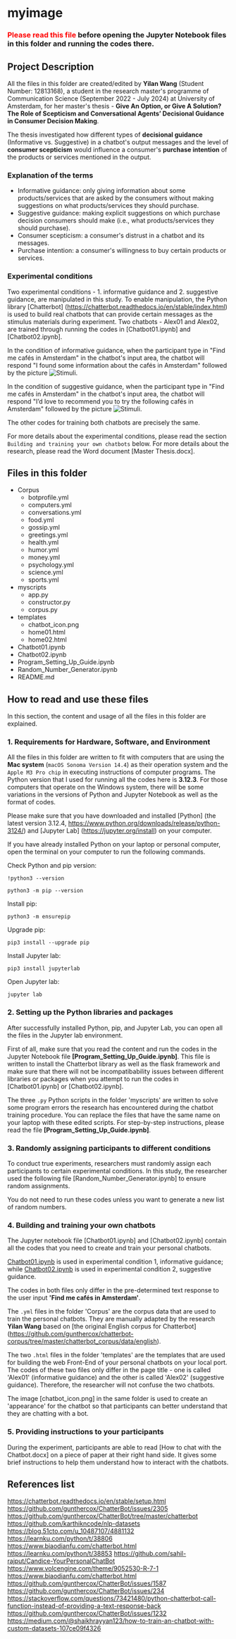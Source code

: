 # myimage


### <span style="color:red">Please read this file</span> before opening the Jupyter Notebook files in this folder and running the codes there.

## Project Description

All the files in this folder are created/edited by **Yilan Wang** (Student Number: 12813168), a student in the research master's programme of Communication Science (September 2022 - July 2024) at University of Amsterdam, for her master's thesis - **Give An Option, or Give A Solution? The Role of Scepticism and Conversational Agents’ Decisional Guidance in Consumer Decision Making**. 

The thesis investigated how different types of **decisional guidance** (Informative vs. Suggestive) in a chatbot's output messages and the level of **consumer scepticism** would influence a consumer's **purchase intention** of the products or services mentioned in the output. 

### Explanation of the terms
- Informative guidance: only giving information about some products/services that are asked by the consumers without making suggestions on what products/services they should purchase.
- Suggestive guidance: making explicit suggestions on which purchase decision consumers should make (i.e., what products/services they should purchase).
- Consumer scepticism: a consumer's distrust in a chatbot and its messages.
- Purchase intention: a consumer's willingness to buy certain products or services.

### Experimental conditions
Two experimental conditions - 1. informative guidance and 2. suggestive guidance, are manipulated in this study. To enable manipulation, the Python library [Chatterbot] (https://chatterbot.readthedocs.io/en/stable/index.html) is used to build real chatbots that can provide certain messages as the stimulus materials during experiment. Two chatbots - Alex01 and Alex02, are trained through running the codes in [Chatbot01.ipynb] and [Chatbot02.ipynb].

In the condition of informative guidance, when the participant type in "Find me cafés in Amsterdam" in the chatbot's input area, the chatbot will respond "I found some information about the cafés in Amsterdam" followed by the picture ![Stimuli](https://github.com/AlessiaWang/myimage/blob/main/stimuli.png?raw=true).

In the condition of suggestive guidance, when the participant type in "Find me cafés in Amsterdam" in the chatbot's input area, the chatbot will respond "I’d love to recommend you to try the following cafés in Amsterdam" followed by the picture ![Stimuli](https://github.com/AlessiaWang/myimage/blob/main/stimuli.png?raw=true).

The other codes for training both chatbots are precisely the same. 

For more details about the experimental conditions, please read the section `Building and training your own chatbots` below. For more details about the research, please read the Word document [Master Thesis.docx].

## Files in this folder 

- Corpus
  - botprofile.yml
  - computers.yml
  - conversations.yml
  - food.yml
  - gossip.yml
  - greetings.yml
  - health.yml
  - humor.yml
  - money.yml
  - psychology.yml
  - science.yml
  - sports.yml
- myscripts
  - app.py
  - constructor.py
  - corpus.py
- templates
  - chatbot_icon.png
  - home01.html
  - home02.html
- Chatbot01.ipynb
- Chatbot02.ipynb
- Program_Setting_Up_Guide.ipynb
- Random_Number_Generator.ipynb
- README.md

## How to read and use these files

In this section, the content and usage of all the files in this folder are explained.

### 1. Requirements for Hardware, Software, and Environment 

All the files in this folder are written to fit with computers that are using the **Mac system** (`macOS Sonoma Version 14.4`) as their operation system and the `Apple M3 Pro chip` in executing instructions of computer programs. The Python version that I used for running all the codes here is **3.12.3**. For those computers that operate on the Windows system, there will be some variations in the versions of Python and Jupyter Notebook as well as the format of codes.

Please make sure that you have downloaded and installed [Python] (the latest version 3.12.4, https://www.python.org/downloads/release/python-3124/) and [Jupyter Lab] (https://jupyter.org/install) on your computer.

If you have already installed Python on your laptop or personal computer, open the terminal on your computer to run the following commands.

Check Python and pip version: 

```
!python3 --version
```
```
python3 -m pip --version
```

Install pip:

```
python3 -m ensurepip
```

Upgrade pip:

```
pip3 install --upgrade pip
```

Install Jupyter lab:

```
pip3 install jupyterlab
```

Open Jupyter lab:

```
jupyter lab
```

### 2. Setting up the Python libraries and packages

After successfully installed Python, pip, and Jupyter Lab, you can open all the files in the Jupyter lab environment.

First of all, make sure that you read the content and run the codes in the Jupyter Notebook file **[Program_Setting_Up_Guide.ipynb]**. This file is written to install the Chatterbot library as well as the flask framework and make sure that there will not be incompatibability issues between different libraries or packages when you attempt to run the codes in [Chatbot01.ipynb] or [Chatbot02.ipynb]. 

The three `.py` Python scripts in the folder 'myscripts' are written to solve some program errors the research has encountered during the chatbot training procedure. You can replace the files that have the same name on your laptop with these edited scripts. For step-by-step instructions, please read the file **[Program_Setting_Up_Guide.ipynb]**.

### 3. Randomly assigning participants to different conditions

To conduct true experiments, researchers must randomly assign each participants to certain experimental conditions. In this study, the researcher used the following file [Random_Number_Generator.ipynb] to ensure random assignments.

You do not need to run these codes unless you want to generate a new list of random numbers.

### 4. Building and training your own chatbots

The Jupyter notebook file [Chatbot01.ipynb] and [Chatbot02.ipynb] contain all the codes that you need to create and train your personal chatbots. 

[Chatbot01.ipynb](./Chatbot01.ipynb) is used in experimental condition 1, informative guidance; while [Chatbot02.ipynb](./Chatbot02.ipynb) is used in experimental condition 2, suggestive guidance.

The codes in both files only differ in the pre-determined text response to the user input **'Find me cafés in Amsterdam'**. 

The `.yml` files in the folder 'Corpus' are the corpus data that are used to train the personal chatbots. They are manually adapted by the research **Yilan Wang** based on [the original English corpus for Chatterbot] (https://github.com/gunthercox/chatterbot-corpus/tree/master/chatterbot_corpus/data/english).

The two `.html` files in the folder 'templates' are the templates that are used for building the web Front-End of your personal chatbots on your local port. The codes of these two files only differ in the page title - one is called 'Alex01' (informative guidance) and the other is called 'Alex02' (suggestive guidance). Therefore, the researcher will not confuse the two chatbots.

The image [chatbot_icon.png] in the same folder is used to create an 'appearance' for the chatbot so that participants can better understand that they are chatting with a bot.

### 5. Providing instructions to your participants

During the experiment, participants are able to read [How to chat with the Chatbot.docx] on a piece of paper at their right hand side. It gives some brief instructions to help them understand how to interact with the chatbots.

## References list

https://chatterbot.readthedocs.io/en/stable/setup.html
https://github.com/gunthercox/ChatterBot/issues/2305
https://github.com/gunthercox/ChatterBot/tree/master/chatterbot
https://github.com/karthikncode/nlp-datasets 
https://blog.51cto.com/u_10487107/4881132 
https://learnku.com/python/t/38806 
https://www.biaodianfu.com/chatterbot.html
https://learnku.com/python/t/38853 
https://github.com/sahil-rajput/Candice-YourPersonalChatBot 
https://www.volcengine.com/theme/9052530-R-7-1 
https://www.biaodianfu.com/chatterbot.html
https://github.com/gunthercox/ChatterBot/issues/1587
https://github.com/gunthercox/ChatterBot/issues/234 
https://stackoverflow.com/questions/73421480/python-chatterbot-call-function-instead-of-providing-a-text-response-back 
https://github.com/gunthercox/ChatterBot/issues/1232 
https://medium.com/@shaikhrayyan123/how-to-train-an-chatbot-with-custom-datasets-107ce09f4326
